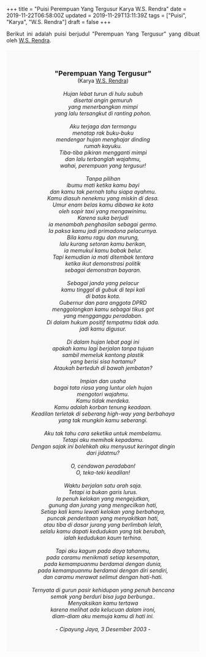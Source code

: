 +++
title = "Puisi Perempuan Yang Tergusur Karya W.S. Rendra"
date = 2019-11-22T06:58:00Z
updated = 2019-11-29T13:11:39Z
tags = ["Puisi", "Karya", "W.S. Rendra"]
draft = false
+++

<div dir="ltr" style="text-align: left;" trbidi="on"><div style="text-align: justify;">Berikut ini adalah puisi berjudul "Perempuan Yang Tergusur" yang dibuat oleh <a href="https://ensiklopedia.kemdikbud.go.id/sastra/artikel/Rendra" target="_blank">W.S. Rendra</a>.</div><br /><div style="background: #FAFAFA; font-size: 14px; height: auto; margin: 0 auto; padding: 50px; text-align: center; width: auto;"><span style="font-size: 18px;"><b>"Perempuan Yang Tergusur"</b></span><br />(Karya <a href="https://www.sekata.web.id/tags/w.s.-rendra" target="_blank">W.S. Rendra</a>) <br /><br /><i>Hujan lebat turun di hulu subuh<br />disertai angin gemuruh<br />yang menerbangkan mimpi<br />yang lalu tersangkut di ranting pohon.<br /><br />Aku terjaga dan termangu<br />menatap rak buku-buku<br />mendengar hujan menghajar dinding<br />rumah kayuku.<br />Tiba-tiba pikiran mengganti mimpi<br />dan lalu terbanglah wajahmu,<br />wahai, perempuan yang tergusur!<br /><br />Tanpa pilihan<br />ibumu mati ketika kamu bayi<br />dan kamu tak pernah tahu siapa ayahmu.<br />Kamu diasuh nenekmu yang miskin di desa.<br />Umur enam belas kamu dibawa ke kota<br />oleh sopir taxi yang mengawinimu.<br />Karena suka berjudi<br />ia menambah penghasilan sebagai germo.<br />Ia paksa kamu jadi primadona pelacurnya.<br />Bila kamu ragu dan murung,<br />lalu kurang setoran kamu berikan,<br />ia memukul kamu babak belur.<br />Tapi kemudian ia mati ditembak tentara<br />ketika ikut demonstrasi politik<br />sebagai demonstran bayaran.<br /><br />Sebagai janda yang pelacur<br />kamu tinggal di gubuk di tepi kali<br />di batas kota.<br />Gubernur dan para anggota DPRD<br />menggolongkan kamu sebagai tikus got<br />yang mengganggu peradaban.<br />Di dalam hukum positif tempatmu tidak ada.<br />jadi kamu digusur.<br /><br />Di dalam hujan lebat pagi ini<br />apakah kamu lagi berjalan tanpa tujuan<br />sambil memeluk kantong plastik<br />yang berisi sisa hartamu?<br />Ataukah berteduh di bawah jembatan?<br /><br />Impian dan usaha<br />bagai tata riasa yang luntur oleh hujan<br />mengotori wajahmu.<br />Kamu tidak merdeka.<br />Kamu adalah korban tenung keadaan.<br />Keadilan terletak di seberang high-way yang berbahaya<br />yang tak mungkin kamu seberangi.<br /><br />Aku tak tahu cara seketika untuk membelamu.<br />Tetapi aku memihak kepadamu.<br />Dengan sajak ini bolehkah aku menyusut keringat dingin<br />dari jidatmu?<br /><br />O, cendawan peradaban!<br />O, teka-teki keadilan!<br /><br />Waktu berjalan satu arah saja.<br />Tetapi ia bukan garis lurus.<br />Ia penuh kelokan yang mengejutkan,<br />gunung dan jurang yang mengecilkan hati,<br />Setiap kali kamu lewati kelokan yang berbahaya,<br />puncak penderitaan yang menyakitkan hati,<br />atau tiba di dasar jurang yang berlimbah lelah,<br />selalu kamu dapati kedudukan yang tak berubah,<br />ialah kedudukan kaum terhina.<br /><br />Tapi aku kagum pada daya tahanmu,<br />pada caramu menikmati setiap kesempatan,<br />pada kemampuanmu berdamai dengan dunia,<br />pada kemampuanmu berdamai dengan diri sendiri,<br />dan caramu merawat selimut dengan hati-hati.<br /><br />Ternyata di gurun pasir kehidupan yang penuh bencana<br />semak yang berduri bisa juga berbunga..<br />Menyaksikan kamu tertawa<br />karena melihat ada kelucuan dalam ironi,<br />diam-diam aku memuja kamu di hati ini.<br /><br />- Cipayung Jaya, 3 Desember 2003 -</i></div></div>
